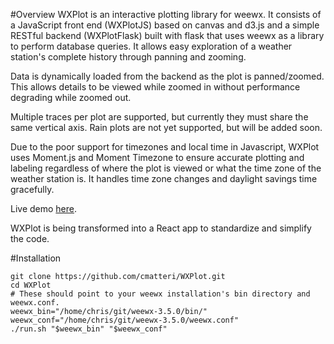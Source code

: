 #Overview
WXPlot is an interactive plotting library for weewx. It consists of a JavaScript front end (WXPlotJS) based on canvas and d3.js and a simple RESTful backend (WXPlotFlask) built with flask that uses weewx as a library to perform database queries. It allows easy exploration of a weather station's complete history through panning and zooming.

Data is dynamically loaded from the backend as the plot is panned/zoomed. This allows details to be viewed while zoomed in without performance degrading while zoomed out.

Multiple traces per plot are supported, but currently they must share the same vertical axis. Rain plots are not yet supported, but will be added soon.

Due to the poor support for timezones and local time in Javascript, WXPlot uses Moment.js and Moment Timezone to ensure accurate plotting and labeling regardless of where the plot is viewed or what the time zone of the weather station is. It handles time zone changes and daylight savings time gracefully.

Live demo [here](http://matterivineyards.com/wxplot).

WXPlot is being transformed into a React app to standardize and simplify the code.

#Installation
```
git clone https://github.com/cmatteri/WXPlot.git
cd WXPlot
# These should point to your weewx installation's bin directory and weewx.conf.
weewx_bin="/home/chris/git/weewx-3.5.0/bin/"
weewx_conf="/home/chris/git/weewx-3.5.0/weewx.conf"
./run.sh "$weewx_bin" "$weewx_conf"
```
